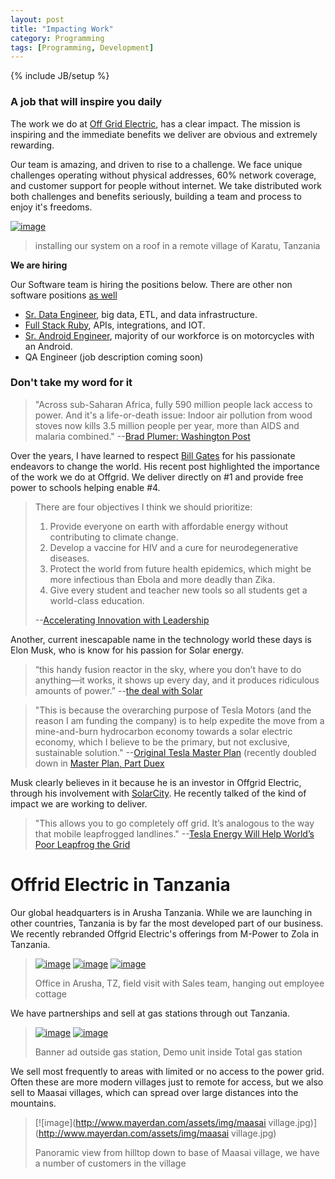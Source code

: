 ```yaml
---
layout: post
title: "Impacting Work"
category: Programming
tags: [Programming, Development]
---
```

{% include JB/setup %}

### A job that will inspire you daily

The work we do at [Off Grid Electric](https://medium.com/@Offgrid), has a clear impact. The mission is inspiring and the immediate benefits we deliver are obvious and extremely rewarding. 

Our team is amazing, and driven to rise to a challenge. We face unique challenges operating without physical addresses,  60% network coverage, and customer support for people without internet. We take distributed work both challenges and benefits seriously, building a team and process to enjoy it's freedoms.

[![image](http://www.mayerdan.com/assets/img/Offgrid-Tanzania/Dan-Roof-Install-2-md.JPG)](http://www.mayerdan.com/assets/img/Offgrid-Tanzania/Dan-Roof-Install-2.JPG)

> installing our system on a roof in a remote village of Karatu, Tanzania

__We are hiring__

Our Software team is hiring the positions below. There are other non software positions [as well](https://medium.com/@Offgrid)

* [Sr. Data Engineer](https://medium.com/electric-africa/sr-data-engineer-bc6c3d5d476a#.u8yqw5qh7), big data, ETL, and data infrastructure.
* [Full Stack Ruby](https://medium.com/@Offgrid/surge-platform-developer-274d3b9f2a69#.9ma62xwfr), APIs, integrations, and IOT.
* [Sr. Android Engineer](https://medium.com/@Offgrid/sr-android-engineer-fff5ac2fccc0#.6jc3z3i2t), majority of our workforce is on motorcycles with an Android.
* QA Engineer (job description coming soon)

### Don't take my word for it

> "Across sub-Saharan Africa, fully 590 million people lack access to power. And it's a life-or-death issue: Indoor air pollution from wood stoves now kills 3.5 million people per year, more than AIDS and malaria combined." --[Brad Plumer: Washington Post](http://www.washingtonpost.com/blogs/wonkblog/wp/2013/07/02/a-closer-look-at-obamas-7-billion-plan-to-bring-electricity-to-africa/)

Over the years, I have learned to respect [Bill Gates](https://www.gatesnotes.com/) for his passionate endeavors to change the world. His recent post highlighted the importance of the work we do at Offgrid. We deliver directly on #1 and provide free power to schools helping enable #4.

> There are four objectives I think we should prioritize:
> 
> 1. Provide everyone on earth with affordable energy without contributing to climate change.
> 2. Develop a vaccine for HIV and a cure for neurodegenerative diseases.
> 3. Protect the world from future health epidemics, which might be more infectious than Ebola and more deadly than Zika.
> 4. Give every student and teacher new tools so all students get a world-class education.
> 
> --[Accelerating Innovation with Leadership](https://www.gatesnotes.com/About-Bill-Gates/Accelerating-Innovation)

Another, current inescapable name in the technology world these days is Elon Musk, who is know for his passion for Solar energy.

> “this handy fusion reactor in the sky, where you don’t have to do anything—it works, it shows up every day, and it produces ridiculous amounts of power.” --[the deal with Solar](http://waitbutwhy.com/2015/06/the-deal-with-solar.html)

> "This is because the overarching purpose of Tesla Motors (and the reason I am funding the company) is to help expedite the move from a mine-and-burn hydrocarbon economy towards a solar electric economy, which I believe to be the primary, but not exclusive, sustainable solution."  --[Original Tesla Master Plan](https://www.tesla.com/blog/secret-tesla-motors-master-plan-just-between-you-and-me) (recently doubled down in [Master Plan, Part Duex](https://www.tesla.com/blog/master-plan-part-deux)

Musk clearly believes in it because he is an investor in Offgrid Electric, through his involvement with [SolarCity](http://www.solarcity.com/). He recently talked of the kind of impact we are working to deliver.

> "This allows you to go completely off grid. It’s analogous to the way that mobile leapfrogged landlines." --[Tesla Energy Will Help World’s Poor Leapfrog the Grid](http://www.bloomberg.com/news/articles/2015-05-01/musk-says-tesla-energy-will-help-world-s-poor-leapfrog-the-grid)

# Offrid Electric in Tanzania

Our global headquarters is in Arusha Tanzania. While we are launching in other countries, Tanzania is by far the most developed part of our business. We recently rebranded Offgrid Electric's offerings from M-Power to Zola in Tanzania.

> [![image](http://www.mayerdan.com/assets/img/zola_building_sm.jpg)](http://www.mayerdan.com/assets/img/zola_building.jpg)
> [![image](http://www.mayerdan.com/assets/img/zola_sales_sm.jpg)](http://www.mayerdan.com/assets/img/zola_sales.jpg)
> [![image](http://www.mayerdan.com/assets/img/Offgrid_cottage_sm.jpg)](http://www.mayerdan.com/assets/img/Offgrid_cottage.jpg)
>
> Office in Arusha, TZ, field visit with Sales team, hanging out employee cottage

We have partnerships and sell at gas stations through out Tanzania.

> [![image](http://www.mayerdan.com/assets/img/zola_ad_sm.jpg)](http://www.mayerdan.com/assets/img/zola_ad.jpg)
> [![image](http://www.mayerdan.com/assets/img/zola_demo_sm.jpg)](http://www.mayerdan.com/assets/img/zola_demo.jpg)
>
> Banner ad outside gas station, Demo unit inside Total gas station

We sell most frequently to areas with limited or no access to the power grid. Often these are more modern villages just to remote for access, but we also sell to Maasai villages, which can spread over large distances into the mountains.

> [![image](http://www.mayerdan.com/assets/img/maasai village.jpg)](http://www.mayerdan.com/assets/img/maasai village.jpg)
>
> Panoramic view from hilltop down to base of Maasai village, we have a number of customers in the village
